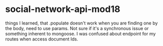 # social-network-api-mod18

things I learned, that .populate doesn't work when you are finding one by the body, need to use params. Not sure if it's a synchronous issue or something inherent to mongoose. I was confused about endpoint for my routes when access document Ids.

